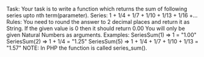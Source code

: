 Task:
Your task is to write a function which returns the sum of following series upto nth term(parameter).
Series: 1 + 1/4 + 1/7 + 1/10 + 1/13 + 1/16 +...
Rules:
You need to round the answer to 2 decimal places and return it as String.
If the given value is 0 then it should return 0.00
You will only be given Natural Numbers as arguments.
Examples:
SeriesSum(1) => 1 = "1.00"
SeriesSum(2) => 1 + 1/4 = "1.25"
SeriesSum(5) => 1 + 1/4 + 1/7 + 1/10 + 1/13 = "1.57"
NOTE: In PHP the function is called series_sum().
